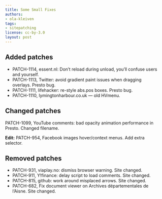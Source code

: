 ```yaml
---
title: Some Small Fixes
authors:
- ola-kleiven
tags:
- sitepatching
license: cc-by-3.0
layout: post
---
```


## Added patches

- PATCH-1114, essent.nl: Don’t reload during unload, you’ll confuse users and yourself.
- PATCH-1113, Twitter: avoid gradient paint issues when dragging overlays. Presto bug.
- PATCH-1111, lifehacker: re-style abs.pos boxes. Presto bug.
- PATCH-1110, lymingtonharbour.co.uk — old HVmenu.

## Changed patches

PATCH-1099, YouTube comments: bad opacity animation performance in Presto. Changed filename.

**Edit:** PATCH-954, Facebook images hover/context menus. Add extra selector.

## Removed patches

- PATCH-931, viaplay.no: dismiss browser warning. Site changed.
- PATCH-911, Y!finance: delay script to load comments. Site changed.
- PATCH-815, github: work around misplaced arrows. Site changed.
- PATCH-682, Fix document viewer on Archives départementales de l’Aisne. Site changed.
